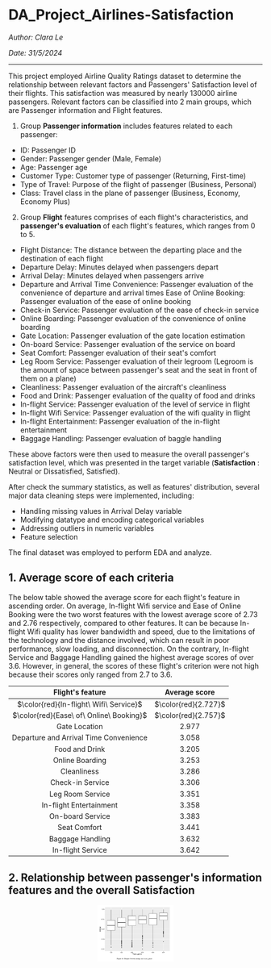 # DA_Project_Airlines-Satisfaction
_Author: Clara Le_

_Date: 31/5/2024_

---
This project employed Airline Quality Ratings dataset to determine the relationship between relevant factors and Passengers' Satisfaction level of their flights. This satisfaction was measured by nearly 130000 airline passengers. Relevant factors can be classified into 2 main groups, which are Passenger information and Flight features. 
1. Group **Passenger information** includes features related to each passenger:
+ ID: Passenger ID
+ Gender: Passenger gender (Male, Female)
+ Age: Passenger age
+ Customer Type: Customer type of passenger (Returning, First-time)
+ Type of Travel: Purpose of the flight of passenger (Business, Personal)
+ Class: Travel class in the plane of passenger (Business, Economy, Economy Plus)
2. Group **Flight** features comprises of each flight's characteristics, and **passenger's evaluation** of each flight's features, which ranges from 0 to 5.
+ Flight Distance: The distance between the departing place and the destination of each flight
+ Departure Delay: Minutes delayed when passengers depart
+ Arrival Delay: Minutes delayed when passengers arrive
+ Departure and Arrival Time Convenience: Passenger evaluation of the convenience of departure and arrival times Ease of Online Booking: Passenger evaluation of the ease of online booking
+ Check-in Service: Passenger evaluation of the ease of check-in service
+ Online Boarding: Passenger evaluation of the convenience of online boarding
+ Gate Location: Passenger evaluation of the gate location estimation
+ On-board Service: Passenger evaluation of the service on board
+ Seat Comfort: Passenger evaluation of their seat's comfort
+ Leg Room Service: Passenger evaluation of their legroom (Legroom is the amount of space between passenger's seat and the seat in front of them on a plane)
+ Cleanliness: Passenger evaluation of the aircraft's cleanliness
+ Food and Drink: Passenger evaluation of the quality of food and drinks
+ In-flight Service: Passenger evaluation of the level of service in flight
+ In-flight Wifi Service: Passenger evaluation of the wifi quality in flight
+ In-flight Entertainment: Passenger evaluation of the in-flight entertainment
+ Baggage Handling: Passenger evaluation of baggle handling

These above factors were then used to measure the overall passenger's satisfaction level, which was presented in the target variable (**Satisfaction** : Neutral or Dissatisfied, Satisfied).

After check the summary statistics, as well as features' distribution, several major data cleaning steps were implemented, including:
+ Handling missing values in Arrival Delay variable
+ Modifying datatype and encoding categorical variables
+ Addressing outliers in numeric variables
+ Feature selection

The final dataset was employed to perform EDA and analyze.

## 1. Average score of each criteria

The below table showed the average score for each flight's feature in ascending order. On average, In-flight Wifi service and Ease of Online Booking were the two worst features with the lowest average score of 2.73 and 2.76 respectively, compared to other features. It can be because In-flight Wifi quality has lower bandwidth and speed, due to the limitations of the technology and the distance involved, which can result in poor performance, slow loading, and disconnection. On the contrary, In-flight Service and Baggage Handling gained the highest average scores of over 3.6. However, in general, the scores of these flight's criterion were not high because their scores only ranged from 2.7 to 3.6.

| Flight's feature | Average score    |
| :---:   | :---: |
| $\color{red}{In-flight\ Wifi\ Service}$ | $\color{red}{2.727}$   |
| $\color{red}{Ease\ of\ Online\ Booking}$ | $\color{red}{2.757}$|
| Gate Location	| 2.977|
|	Departure and Arrival Time Convenience|	3.058|
|	Food and Drink |	3.205|
|	Online Boarding	| 3.253|
|	Cleanliness	| 3.286|
|	Check-in Service |	3.306|
|	Leg Room Service	| 3.351|
|	In-flight Entertainment	| 3.358|
|	On-board Service	| 3.383|
|	Seat Comfort	| 3.441|
|	Baggage Handling | 3.632|
|	In-flight Service	| 3.642|

## 2. Relationship between passenger's information features and the overall Satisfaction

<p align="center" width="100%">
    <img width="30%" src="https://github.com/Tien-le98/DA_Project_Spotify/blob/main/energy_plot">
</p>

